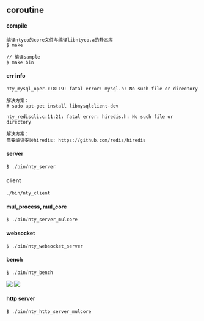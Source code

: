 ## coroutine


#### compile

```
编译ntyco的core文件与编译libntyco.a的静态库
$ make

// 编译sample
$ make bin
```

#### err info
```
nty_mysql_oper.c:8:19: fatal error: mysql.h: No such file or directory

解决方案：
# sudo apt-get install libmysqlclient-dev

nty_rediscli.c:11:21: fatal error: hiredis.h: No such file or directory

解决方案：
需要编译安装hiredis: https://github.com/redis/hiredis

```


#### server 
```
$ ./bin/nty_server
```
#### client
```
./bin/nty_client
```

#### mul_process, mul_core
```
$ ./bin/nty_server_mulcore
```
#### websocket
```
$ ./bin/nty_websocket_server
```

#### bench
```
$ ./bin/nty_bench
```
![](http://bojing.wang/wp-content/uploads/2018/08/nty_bench_ntyco.png)
![](http://bojing.wang/wp-content/uploads/2018/08/nty_bench_nginx.png)


#### http server
```
$ ./bin/nty_http_server_mulcore
```

